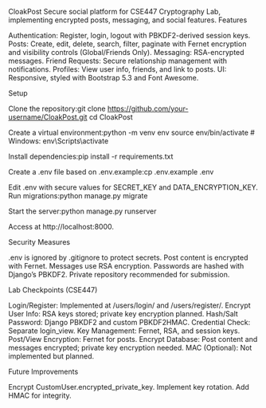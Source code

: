 CloakPost
Secure social platform for CSE447 Cryptography Lab, implementing encrypted posts, messaging, and social features.
Features

Authentication: Register, login, logout with PBKDF2-derived session keys.
Posts: Create, edit, delete, search, filter, paginate with Fernet encryption and visibility controls (Global/Friends Only).
Messaging: RSA-encrypted messages.
Friend Requests: Secure relationship management with notifications.
Profiles: View user info, friends, and link to posts.
UI: Responsive, styled with Bootstrap 5.3 and Font Awesome.

Setup

Clone the repository:git clone https://github.com/your-username/CloakPost.git
cd CloakPost


Create a virtual environment:python -m venv env
source env/bin/activate  # Windows: env\Scripts\activate


Install dependencies:pip install -r requirements.txt


Create a .env file based on .env.example:cp .env.example .env

Edit .env with secure values for SECRET_KEY and DATA_ENCRYPTION_KEY.
Run migrations:python manage.py migrate


Start the server:python manage.py runserver


Access at http://localhost:8000.

Security Measures

.env is ignored by .gitignore to protect secrets.
Post content is encrypted with Fernet.
Messages use RSA encryption.
Passwords are hashed with Django’s PBKDF2.
Private repository recommended for submission.

Lab Checkpoints (CSE447)

Login/Register: Implemented at /users/login/ and /users/register/.
Encrypt User Info: RSA keys stored; private key encryption planned.
Hash/Salt Password: Django PBKDF2 and custom PBKDF2HMAC.
Credential Check: Separate login_view.
Key Management: Fernet, RSA, and session keys.
Post/View Encryption: Fernet for posts.
Encrypt Database: Post content and messages encrypted; private key encryption needed.
MAC (Optional): Not implemented but planned.

Future Improvements

Encrypt CustomUser.encrypted_private_key.
Implement key rotation.
Add HMAC for integrity.

